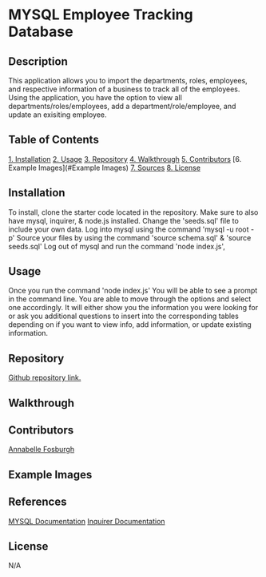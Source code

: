 
# MYSQL Employee Tracking Database

## Description
This application allows you to import the departments, roles, employees, and respective information of a business to track all of the employees. Using the application, you have the option to view all departments/roles/employees, add a department/role/employee, and update an exisiting employee.
 
 ## Table of Contents
[1. Installation](#Installation)
[2. Usage](#Usage)
[3. Repository](#Repository)
[4. Walkthrough](#Walkthrough)
[5. Contributors](#Contributors)
[6. Example Images](#Example Images)
[7. Sources](#Sources)
[8. License](#License)

## Installation
To install, clone the starter code located in the repository. Make sure to also have mysql, inquirer, & node.js installed. 
Change the 'seeds.sql' file to include your own data.
Log into mysql using the command 'mysql -u root -p'
Source your files by using the command 'source schema.sql' & 'source seeds.sql'
Log out of mysql and run the command 'node index.js',

## Usage
Once you run the command 'node index.js' You will be able to see a prompt in the command line. You are able to move through the options and select one accordingly. It will either show you the information you were looking for or ask you additional questions to insert into the corresponding tables depending on if you want to view info, add information, or update existing information.

## Repository
[Github repository link.](https://github.com/annabellefosburgh/amused-bison)

## Walkthrough


## Contributors
[Annabelle Fosburgh](https://github.com/annabellefosburgh)

## Example Images


## References
[MYSQL Documentation](https://docs.oracle.com/en-us/iaas/mysql-database/doc/getting-started.html)
[Inquirer Documentation](https://www.npmjs.com/package/inquirer)

## License
N/A
